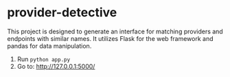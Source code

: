 # provider-detective

This project is designed to generate an interface for matching providers and endpoints with similar names. It utilizes Flask for the web framework and pandas for data manipulation.

1) Run `python app.py`
2) Go to: http://127.0.0.1:5000/ 
